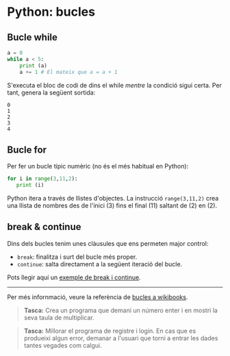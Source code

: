 Python: bucles
==========================

## Bucle while

```python
a = 0
while a < 5:
    print (a)
    a += 1 # El mateix que a = a + 1 
```

S'executa el bloc de codi de dins el while _mentre_ la condició sigui certa. Per tant, genera la següent sortida:
```
0
1
2
3
4
```

## Bucle for

Per fer un bucle típic numèric (no és el més habitual en Python):

``` python
for i in range(3,11,2):
   print (i)
```

Python itera a través de llistes d'objectes. La
instrucció `range(3,11,2)` crea una llista de nombres des de l'inici (3) fins el final (11) saltant de (2) en (2).



## break & continue

Dins dels bucles tenim unes clàusules que ens permeten major control:

-   `break`: finalitza i surt del bucle més proper.
-   `continue`: salta directament a la següent iteració del bucle.

Pots llegir aquí un [exemple de break i
continue](https://docs.python.org/3/tutorial/controlflow.html#break-and-continue-statements-and-else-clauses-on-loops).

----

Per més infornmació, veure la referència de [bucles a wikibooks](http://en.wikibooks.org/wiki/Python_Programming/Loops).



> **Tasca:** Crea un programa que demani un número enter i en mostri la seva taula de multiplicar.

> **Tasca:** Millorar el programa de registre i login. En cas que es produeixi algun error, demanar a l'usuari que torni a entrar les dades tantes vegades com calgui.

